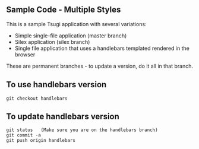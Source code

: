 
Sample Code - Multiple Styles
-----------------------------

This is a sample Tsugi application with several variations:

* Simple single-file application (master branch)
* Silex application (silex branch)
* Single file application that uses a handlebars templated rendered in the browser

These are permanent branches - to update a version, do it all in that branch.

To use handlebars version
-------------------------

    git checkout handlebars

To update handlebars version
----------------------------

    git status   (Make sure you are on the handlebars branch)
    git commit -a
    git push origin handlebars


